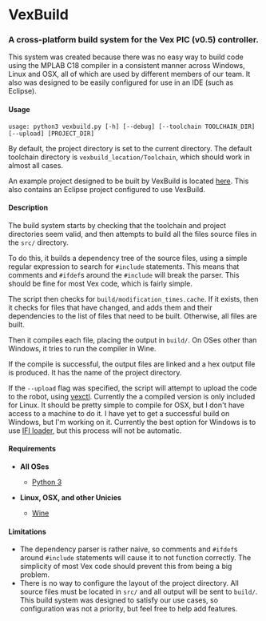 # VexBuild

### A cross-platform build system for the Vex PIC (v0.5) controller.

This system was created because there was no easy way to build code using the MPLAB C18 compiler in a consistent manner across Windows, Linux and OSX, all of which are used by different members of our team. It also was designed to be easily configured for use in an IDE (such as Eclipse).

#### Usage

`usage: python3 vexbuild.py [-h] [--debug] [--toolchain TOOLCHAIN_DIR] [--upload] [PROJECT_DIR]`

By default, the project directory is set to the current directory.
The default toolchain directory is `vexbuild_location/Toolchain`, which should work in almost all cases.

An example project designed to be built by VexBuild is located [here](https://github.com/RobotsByTheC/SavageSoccer2015). This also contains an Eclipse project configured to use VexBuild.

#### Description

The build system starts by checking that the toolchain and project directories seem valid, and then attempts to build all the files source files in the `src/` directory.

To do this, it builds a dependency tree of the source files, using a simple regular expression to search for `#include` statements. This means that comments and `#ifdef`s around the `#include` will break the parser. This should be fine for most Vex code, which is fairly simple.

The script then checks for `build/modification_times.cache`. If it exists, then it checks for files that have changed, and adds them and their dependencies to the list of files that need to be built. Otherwise, all files are built.

Then it compiles each file, placing the output in `build/`. On OSes other than Windows, it tries to run the compiler in Wine.

If the compile is successful, the output files are linked and a hex output file is produced. It has the name of the project directory.

If the `--upload` flag was specified, the script will attempt to upload the code to the robot, using [vexctl](http://personalpages.tds.net/~jwbacon/Computer/roboctl.html). Currently the a compiled version is only included for Linux. It should be pretty simple to compile for OSX, but I don't have access to a machine to do it. I have yet to get a successful build on Windows, but I'm working on it. Currently the best option for Windows is to use [IFI loader](http://www.vexrobotics.com/wiki/PIC_Microcontroller_Downloads), but this process will not be automatic.

#### Requirements

- **All OSes**
  - [Python 3](https://www.python.org/)
  
- **Linux, OSX, and other Unicies**
  - [Wine](https://www.winehq.org/)

#### Limitations

- The dependency parser is rather naive, so comments and `#ifdef`s around `#include` statements will cause it to not function correctly. The simplicity of most Vex code should prevent this from being a big problem.
- There is no way to configure the layout of the project directory. All source files must be located in `src/` and all output will be sent to `build/`. This build system was designed to satisfy our use cases, so configuration was not a priority, but feel free to help add features.